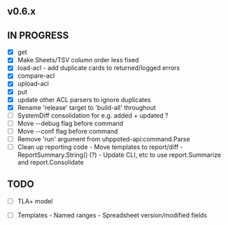 ## v0.6.x

## IN PROGRESS

- [x] get
- [x] Make Sheets/TSV column order less fixed
- [x] load-acl
      - add duplicate cards to returned/logged errors
- [x] compare-acl
- [x] upload-acl
- [x] put 
- [x] update other ACL parsers to ignore duplicates
- [x] Rename 'release' target to 'build-all' throughout
- [ ] SystemDiff consolidation for e.g. added + updated ?
- [ ] Move --debug flag before command
- [ ] Move --conf flag before command
- [ ] Remove 'run' argument from uhppoted-api:command.Parse
- [ ] Clean up reporting code
      - Move templates to report/diff
      - ReportSummary.String() (?)
      - Update CLI, etc to use report.Summarize and report.Consolidate

## TODO

- [ ] TLA+ model
- [ ] Templates
      - Named ranges
      - Spreadsheet version/modified fields


